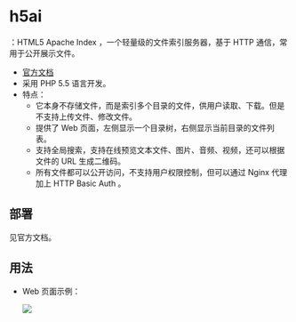 # h5ai

：HTML5 Apache Index ，一个轻量级的文件索引服务器，基于 HTTP 通信，常用于公开展示文件。
- [官方文档](https://larsjung.de/h5ai/)
- 采用 PHP 5.5 语言开发。
- 特点：
  - 它本身不存储文件，而是索引多个目录的文件，供用户读取、下载。但是不支持上传文件、修改文件。
  - 提供了 Web 页面，左侧显示一个目录树，右侧显示当前目录的文件列表。
  - 支持全局搜索，支持在线预览文本文件、图片、音频、视频，还可以根据文件的 URL 生成二维码。
  - 所有文件都可以公开访问，不支持用户权限控制，但可以通过 Nginx 代理加上 HTTP Basic Auth 。

## 部署

见官方文档。


## 用法

- Web 页面示例：

  ![](./h5ai.jpg)


